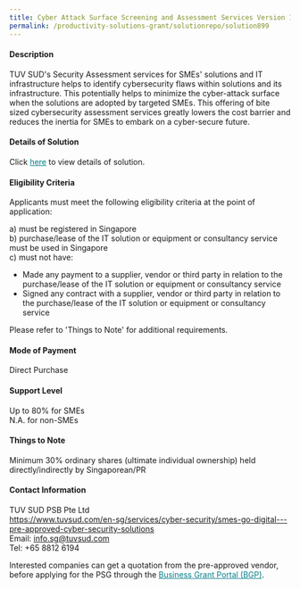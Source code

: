 ```yaml
---
title: Cyber Attack Surface Screening and Assessment Services Version 1 - Penetration Testing Web App Grey-Box (Full Scope)
permalink: /productivity-solutions-grant/solutionrepo/solution899
---
```


#### Description

TUV SUD's Security Assessment services for SMEs' solutions and IT infrastructure helps to identify cybersecurity flaws within solutions and its infrastructure. This potentially helps to minimize the cyber-attack surface when the solutions are adopted by targeted SMEs. This offering of bite sized cybersecurity assessment services greatly lowers the cost barrier and reduces the inertia for SMEs to embark on a cyber-secure future.

#### Details of Solution

Click <a href='https://govassist.gobusiness.gov.sg/images/psg/TUV_SUD_Cyber_Attk_Annex_3_Part_2.pdf' style='color:#037e8a'>here</a> to view details of solution.

#### Eligibility Criteria

Applicants must meet the following eligibility criteria at the point of application:

a) must be registered in Singapore <br>
b) purchase/lease of the IT solution or equipment or consultancy service must be used in Singapore <br>
c) must not have:
- Made any payment to a supplier, vendor or third party in relation to the purchase/lease of the IT solution or equipment or consultancy service
- Signed any contract with a supplier, vendor or third party in relation to the purchase/lease of the IT solution or equipment or consultancy service

Please refer to 'Things to Note' for additional requirements.

#### Mode of Payment
Direct Purchase

#### Support Level
Up to 80% for SMEs <br>
N.A. for non-SMEs

#### Things to Note
Minimum 30% ordinary shares (ultimate individual ownership) held directly/indirectly by Singaporean/PR

#### Contact Information
TUV SUD PSB Pte Ltd<br>https://www.tuvsud.com/en-sg/services/cyber-security/smes-go-digital---pre-approved-cyber-security-solutions<br>Email: info.sg@tuvsud.com<br>Tel: +65 8812 6194

Interested companies can get a quotation from the pre-approved vendor, before applying for the PSG through the <a target='_blank' style='color:#037e8a' href='https://www.businessgrants.gov.sg/'>Business Grant Portal (BGP)</a>.

